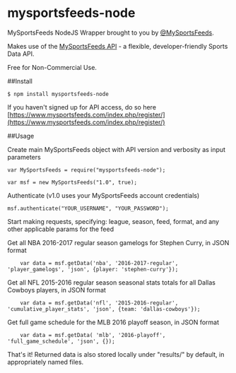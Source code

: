 # mysportsfeeds-node

MySportsFeeds NodeJS Wrapper brought to you by [@MySportsFeeds](https://twitter.com/MySportsFeeds).

Makes use of the [MySportsFeeds API](https://www.mysportsfeeds.com) - a flexible, developer-friendly Sports Data API.

Free for Non-Commercial Use.

##Install
    
    $ npm install mysportsfeeds-node

If you haven't signed up for API access, do so here [https://www.mysportsfeeds.com/index.php/register/](https://www.mysportsfeeds.com/index.php/register/)

##Usage

Create main MySportsFeeds object with API version and verbosity as input parameters

    var MySportsFeeds = require("mysportsfeeds-node");

    var msf = new MySportsFeeds("1.0", true);

Authenticate (v1.0 uses your MySportsFeeds account credentials)

    msf.authenticate("YOUR_USERNAME", "YOUR_PASSWORD");

Start making requests, specifying: league, season, feed, format, and any other applicable params for the feed

Get all NBA 2016-2017 regular season gamelogs for Stephen Curry, in JSON format

```
    var data = msf.getData('nba', '2016-2017-regular', 'player_gamelogs', 'json', {player: 'stephen-curry'});
```

Get all NFL 2015-2016 regular season seasonal stats totals for all Dallas Cowboys players, in JSON format

```
    var data = msf.getData('nfl', '2015-2016-regular', 'cumulative_player_stats', 'json', {team: 'dallas-cowboys'});
```

Get full game schedule for the MLB 2016 playoff season, in JSON format

```
    var data = msf.getData( 'mlb', '2016-playoff', 'full_game_schedule', 'json', {});
```

That's it!  Returned data is also stored locally under "results/" by default, in appropriately named files.
